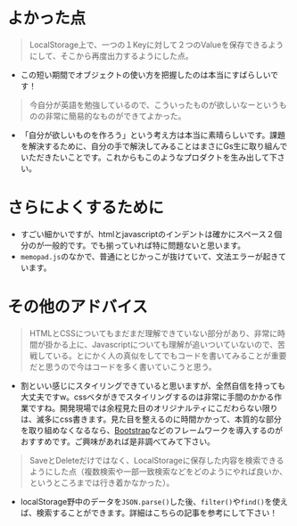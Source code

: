# よかった点
> LocalStorage上で、一つの１Keyに対して２つのValueを保存できるようにして、そこから再度出力するようにした点。
- この短い期間でオブジェクトの使い方を把握したのは本当にすばらしいです！

> 今自分が英語を勉強しているので、こういったものが欲しいなーというものの非常に簡易的なものができてよかった。
- 「自分が欲しいものを作ろう」という考え方は本当に素晴らしいです。課題を解決するために、自分の手で解決してみることはまさにGs生に取り組んでいただきたいことです。これからもこのようなプロダクトを生み出して下さい。

# さらによくするために
- すごい細かいですが、htmlとjavascriptのインデントは確かにスペース２個分のが一般的です。でも揃っていれば特に問題ないと思います。
- `memopad.js`のなかで、普通にとじかっこが抜けていて、文法エラーが起きています。

# その他のアドバイス
> HTMLとCSSについてもまだまだ理解できていない部分があり、非常に時間が掛かる上に、Javascriptについても理解が追いついていないので、苦戦している。とにかく人の真似をしてでもコードを書いてみることが重要だと思うので今はコードを多く書いていこうと思う。
- 割といい感じにスタイリングできていると思いますが、全然自信を持っても大丈夫ですw。cssベタがきでスタイリングするのは非常に手間のかかる作業ですね。開発現場では余程見た目のオリジナルティにこだわらない限りは、滅多にcss書きます。見た目を整えるのに時間かかって、本質的な部分を取り組めなくなるなら、[Bootstrap](https://techacademy.jp/magazine/6270)などのフレームワークを導入するのがおすすめです。ご興味があれば是非調べてみて下さい。

> SaveとDeleteだけではなく、LocalStorageに保存した内容を検索できるようにした点（複数検索や一部一致検索などをどのようにやれば良いか、というところまでは行き着かなかった）。
- localStorage野中のデータを`JSON.parse()`した後、`filter()`や`find()`を使えば、検索することができます。詳細はこちらの記事を参考にして下さい！



